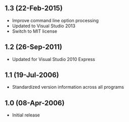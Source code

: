 ## 1.3 (22-Feb-2015)

  * Improve command line option processing
  * Updated to Visual Studio 2013
  * Switch to MIT license

## 1.2 (26-Sep-2011)

  * Updated for Visual Studio 2010 Express

## 1.1 (19-Jul-2006)

  * Standardized version information across all programs

## 1.0 (08-Apr-2006)

  * Initial release
